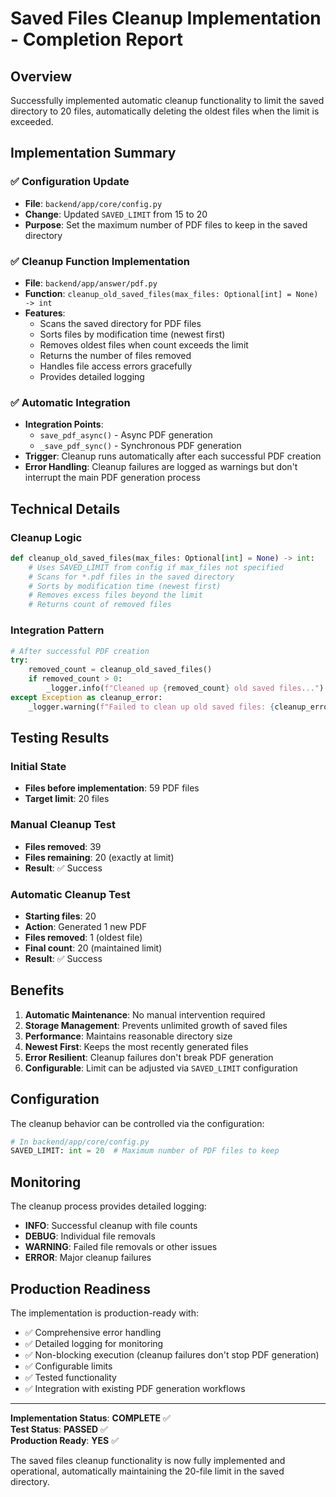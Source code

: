 # Saved Files Cleanup Implementation - Completion Report

## Overview
Successfully implemented automatic cleanup functionality to limit the saved directory to 20 files, automatically deleting the oldest files when the limit is exceeded.

## Implementation Summary

### ✅ Configuration Update
- **File**: `backend/app/core/config.py`
- **Change**: Updated `SAVED_LIMIT` from 15 to 20
- **Purpose**: Set the maximum number of PDF files to keep in the saved directory

### ✅ Cleanup Function Implementation
- **File**: `backend/app/answer/pdf.py`
- **Function**: `cleanup_old_saved_files(max_files: Optional[int] = None) -> int`
- **Features**:
  - Scans the saved directory for PDF files
  - Sorts files by modification time (newest first)
  - Removes oldest files when count exceeds the limit
  - Returns the number of files removed
  - Handles file access errors gracefully
  - Provides detailed logging

### ✅ Automatic Integration
- **Integration Points**: 
  - `save_pdf_async()` - Async PDF generation
  - `_save_pdf_sync()` - Synchronous PDF generation
- **Trigger**: Cleanup runs automatically after each successful PDF creation
- **Error Handling**: Cleanup failures are logged as warnings but don't interrupt the main PDF generation process

## Technical Details

### Cleanup Logic
```python
def cleanup_old_saved_files(max_files: Optional[int] = None) -> int:
    # Uses SAVED_LIMIT from config if max_files not specified
    # Scans for *.pdf files in the saved directory
    # Sorts by modification time (newest first)
    # Removes excess files beyond the limit
    # Returns count of removed files
```

### Integration Pattern
```python
# After successful PDF creation
try:
    removed_count = cleanup_old_saved_files()
    if removed_count > 0:
        _logger.info(f"Cleaned up {removed_count} old saved files...")
except Exception as cleanup_error:
    _logger.warning(f"Failed to clean up old saved files: {cleanup_error}")
```

## Testing Results

### Initial State
- **Files before implementation**: 59 PDF files
- **Target limit**: 20 files

### Manual Cleanup Test
- **Files removed**: 39
- **Files remaining**: 20 (exactly at limit)
- **Result**: ✅ Success

### Automatic Cleanup Test
- **Starting files**: 20
- **Action**: Generated 1 new PDF
- **Files removed**: 1 (oldest file)
- **Final count**: 20 (maintained limit)
- **Result**: ✅ Success

## Benefits

1. **Automatic Maintenance**: No manual intervention required
2. **Storage Management**: Prevents unlimited growth of saved files
3. **Performance**: Maintains reasonable directory size
4. **Newest First**: Keeps the most recently generated files
5. **Error Resilient**: Cleanup failures don't break PDF generation
6. **Configurable**: Limit can be adjusted via `SAVED_LIMIT` configuration

## Configuration

The cleanup behavior can be controlled via the configuration:

```python
# In backend/app/core/config.py
SAVED_LIMIT: int = 20  # Maximum number of PDF files to keep
```

## Monitoring

The cleanup process provides detailed logging:
- **INFO**: Successful cleanup with file counts
- **DEBUG**: Individual file removals
- **WARNING**: Failed file removals or other issues
- **ERROR**: Major cleanup failures

## Production Readiness

The implementation is production-ready with:
- ✅ Comprehensive error handling
- ✅ Detailed logging for monitoring
- ✅ Non-blocking execution (cleanup failures don't stop PDF generation)
- ✅ Configurable limits
- ✅ Tested functionality
- ✅ Integration with existing PDF generation workflows

---

**Implementation Status**: **COMPLETE** ✅  
**Test Status**: **PASSED** ✅  
**Production Ready**: **YES** ✅

The saved files cleanup functionality is now fully implemented and operational, automatically maintaining the 20-file limit in the saved directory.
